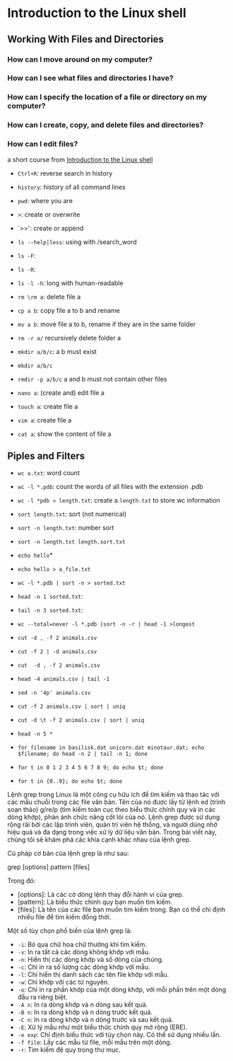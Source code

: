 # Introduction to the Linux shell
## Working With Files and Directories
### How can I move around on my computer?
### How can I see what files and directories I have?
### How can I specify the location of a file or directory on my computer?
### How can I create, copy, and delete files and directories?
### How can I edit files?

a short course from [Introduction to the Linux shell](https://genomeinfo.github.io/2024-02-22-QIMR-Berghofer/)

* `Ctrl+R`: reverse search in history 
* `history`: history of all command lines
* `pwd`: where you are
* `>`: create or overwrite
* `>>': create or append
* `ls --help|less`: using with /search_word
* `ls -F`:
* `ls -R`:
* `ls -l -h`: long with human-readable 
* `rm \rm a`: delete file a
* `cp a b`: copy file a to b and rename
* `mv a b`: move file a to b, rename if they are in the same folder 
* `rm -r a/` recursively delete folder a
* `mkdir a/b/c`: a b must exist
* `mkdir a/b/c`
* `rmdir -p a/b/c` a and b must not contain other files

* `nano a`: (create and) edit file a
* `touch a`: create file a
* `vim a`: create file a
* `cat a`: show the content of file a

## Piples and Filters
* `wc a.txt`: word count
* `wc -l *.pdb`: count the words of all files with the extension .pdb
* `wc -l *pdb > length.txt`: create a `length.txt` to store wc information
* `sort length.txt`: sort (not numerical)
* `sort -n length.txt`: number sort
* `sort -n length.txt length.sort.txt`
* `echo hello`* 
* `echo hello > a_file.txt`
* `wc -l *.pdb | sort -n > sorted.txt`
* `head -n 1 sorted.txt`:
* `tail -n 3 sorted.txt`:
* `wc --total=never -l *.pdb |sort -n -r | head -1 >longest`

* `cut -d , -f 2 animals.csv`
* `cut -f 2 | -d animals.csv`
* `cut  -d , -f 2 animals.csv`
* `head -4 animals.csv | tail -1`
* `sed -n '4p' animals.csv`
* `cut -f 2 animals.csv | sort | uniq`
* `cut -d \t -f 2 animals.csv | sort | uniq`


* `head -n 5 *`
* `for filename in basilisk.dat unicorn.dat minotaur.dat; echo $filename; do head -n 2 | tail -n 1; done`
* `for t in 0 1 2 3 4 5 6 7 8 9; do echo $t; done`


* `for t in {0..9}; do echo $t; done`

Lệnh grep trong Linux là một công cụ hữu ích để tìm kiếm và thao tác với các mẫu chuỗi trong các file văn bản. Tên của nó được lấy từ lệnh ed (trình soạn thảo) g/re/p (tìm kiếm toàn cục theo biểu thức chính quy và in các dòng khớp), phản ánh chức năng cốt lõi của nó. Lệnh grep được sử dụng rộng rãi bởi các lập trình viên, quản trị viên hệ thống, và người dùng nhờ hiệu quả và đa dạng trong việc xử lý dữ liệu văn bản. Trong bài viết này, chúng tôi sẽ khám phá các khía cạnh khác nhau của lệnh grep.

Cú pháp cơ bản của lệnh grep là như sau:

grep [options] pattern [files]

Trong đó:

* [options]: Là các cờ dòng lệnh thay đổi hành vi của grep.
* [pattern]: Là biểu thức chính quy bạn muốn tìm kiếm.
* [files]: Là tên của các file bạn muốn tìm kiếm trong. Bạn có thể chỉ định nhiều file để tìm kiếm đồng thời.

Một số tùy chọn phổ biến của lệnh grep là:

* `-i`: Bỏ qua chữ hoa chữ thường khi tìm kiếm.
* `-v`: In ra tất cả các dòng không khớp với mẫu.
* `-n`: Hiển thị các dòng khớp và số dòng của chúng.
* `-c`: Chỉ in ra số lượng các dòng khớp với mẫu.
* `-l`: Chỉ hiển thị danh sách các tên file khớp với mẫu.
* `-w`: Chỉ khớp với các từ nguyên.
* `-o`: Chỉ in ra phần khớp của một dòng khớp, với mỗi phần trên một dòng đầu ra riêng biệt.
* `-A n`: In ra dòng khớp và n dòng sau kết quả.
* `-B n`: In ra dòng khớp và n dòng trước kết quả.
* `-C n`: In ra dòng khớp và n dòng trước và sau kết quả.
* `-E`: Xử lý mẫu như một biểu thức chính quy mở rộng (ERE).
* `-e exp`: Chỉ định biểu thức với tùy chọn này. Có thể sử dụng nhiều lần.
* `-f file`: Lấy các mẫu từ file, mỗi mẫu trên một dòng.
* `-r`: Tìm kiếm đệ quy trong thư mục.
